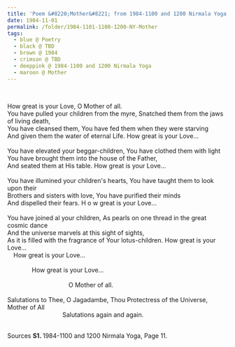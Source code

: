 ```yaml
---
title: 'Poem &#8220;Mother&#8221; from 1984-1100 and 1200 Nirmala Yoga, Page 11'
date: 1984-11-01
permalink: /folder/1984-1101-1100-1200-NY-Mother
tags:
  - blue @ Poetry
  - black @ TBD
  - brown @ 1984
  - crimson @ TBD
  - deeppink @ 1984-1100 and 1200 Nirmala Yoga
  - maroon @ Mother
---
```


<br>

<p>
How great is your Love, O Mother of all.<br>
You have pulled your children from the myre, Snatched them from the jaws of living death,<br>
You have cleansed them, You have fed them when they were starving<br>
And given them the water of eternal Life. How great is your Love...<br>
<br>
You have elevated your beggar-children, You have clothed them with light<br>
You have brought them into the house of the Father,<br>
And seated them at His table. How great is your Love...<br>
<br>
You have illumined your children's hearts, You have taught them to look upon their<br>
Brothers and sisters with love, You have purified their minds<br>
And dispelled their fears. H o w great is your Love...<br>
<br>
You have joined al your children, As pearls on one thread in the great cosmic dance<br>
And the universe marvels at this sight of sights,<br>
As it is filled with the fragrance of Your lotus-children. How great is your Love...<br>
&emsp;How great is your Love...<br>
<br>
&emsp;&emsp;&emsp;&emsp;How great is your Love...<br>
<br>
&emsp;&emsp;&emsp;&emsp;&emsp;&emsp;&emsp;&emsp;&emsp;&emsp;O Mother of all.<br>
<br>
Salutations to Thee, O Jagadambe, Thou Protectress of the Universe, Mother of All<br>
&emsp;&emsp;&emsp;&emsp;&emsp;&emsp;&emsp;&emsp;&emsp;Salutations again and again.<br>
</p>

<br>

<wave-list>
<list-title color="DarkSeaGreen" width="55">Sources</list-title>
  <list-item color="BlanchedAlmond"  width="280"><b>S1. </b> 1984-1100 and 1200 Nirmala Yoga, Page 11.</list-item>
</wave-list>